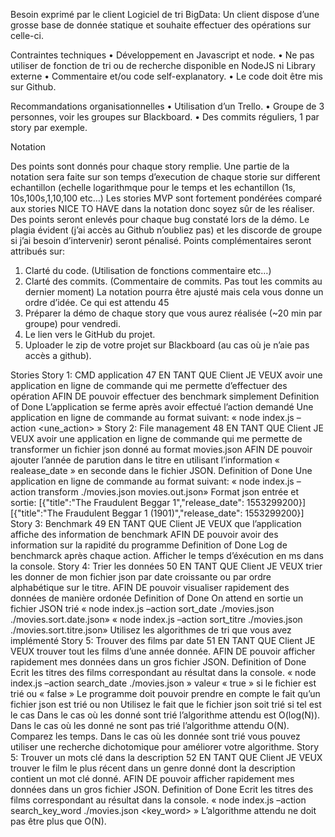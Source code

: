 Besoin exprimé par le client
Logiciel de tri BigData:
Un client dispose d’une grosse base de donnée statique et souhaite
effectuer des opérations sur celle-ci.

Contraintes techniques
• Développement en Javascript et node.
• Ne pas utiliser de fonction de tri ou de recherche disponible en
NodeJS ni Library externe
• Commentaire et/ou code self-explanatory.
• Le code doit être mis sur Github.

Recommandations organisationnelles
• Utilisation d’un Trello.
• Groupe de 3 personnes, voir les groupes sur Blackboard.
• Des commits réguliers, 1 par story par exemple.

Notation

Des points sont donnés pour chaque story remplie.
Une partie de la notation sera faite sur son temps d’execution de chaque storie sur
different echantillon (echelle logarithmque pour le temps et les echantillon (1s,
10s,100s,1,10,100 etc…)
Les stories MVP sont fortement pondérées comparé aux stories NICE TO HAVE dans la
notation donc soyez sûr de les réaliser.
Des points seront enlevés pour chaque bug constaté lors de la démo.
Le plagia évident (j’ai accès au Github n’oubliez pas) et les discorde de groupe si j’ai
besoin d’intervenir) seront pénalisé.
Points complémentaires seront attribués sur:
1) Clarté du code. (Utilisation de fonctions commentaire etc…)
2) Clarté des commits. (Commentaire de commits. Pas tout les commits au dernier
moment)
La notation pourra être ajusté mais cela vous donne un ordre d’idée.
Ce qui est attendu
45
1) Préparer la démo de chaque story que vous aurez réalisée (~20 min par
groupe) pour vendredi.
2) Le lien vers le GitHub du projet.
3) Uploader le zip de votre projet sur Blackboard (au cas où je n’aie pas
accès a github).

Stories
Story 1: CMD application
47
EN TANT QUE Client
JE VEUX avoir une application en ligne de commande qui me permette
d’effectuer des opération
AFIN DE pouvoir effectuer des benchmark simplement
Definition of Done
L’application se ferme après avoir effectué l’action demandé
Une application en ligne de commande au format suivant:
« node index.js –action <une_action> »
Story 2: File management
48
EN TANT QUE Client
JE VEUX avoir une application en ligne de commande qui me permette de
transformer un fichier json donné au format movies.json
AFIN DE pouvoir ajouter l’année de parution dans le titre en utilisant
l’information « realease_date » en seconde dans le fichier JSON.
Definition of Done
Une application en ligne de commande au format suivant:
« node index.js –action transform ./movies.json movies.out.json»
Format json entrée et sortie:
[{"title":"The Fraudulent Beggar 1","release_date": 1553299200}]
[{"title":"The Fraudulent Beggar 1 (1901)","release_date": 1553299200}]
Story 3: Benchmark
49
EN TANT QUE Client
JE VEUX que l’application affiche des information de benchmark
AFIN DE pouvoir avoir des information sur la rapidité du programme
Definition of Done
Log de benchmarck après chaque action. Afficher le temps d’éxécution en
ms dans la console.
Story 4: Trier les données
50
EN TANT QUE Client
JE VEUX trier les donner de mon fichier json par date croissante ou par ordre
alphabétique sur le titre.
AFIN DE pouvoir visualiser rapidement des données de manière ordonée
Definition of Done
On attend en sortie un fichier JSON trié
« node index.js –action sort_date ./movies.json ./movies.sort.date.json»
« node index.js –action sort_titre ./movies.json ./movies.sort.titre.json»
Utilisez les algorithmes de tri que vous avez implémenté
Story 5: Trouver des films par date
51
EN TANT QUE Client
JE VEUX trouver tout les films d’une année donnée.
AFIN DE pouvoir afficher rapidement mes données dans un gros fichier JSON.
Definition of Done
Ecrit les titres des films correspondant au résultat dans la console.
« node index.js –action search_date ./movies.json <year> <sorted>»
<sorted> valeur « true » si le fichier est trié ou « false »
Le programme doit pouvoir prendre en compte le fait qu’un fichier json est trié ou non
Utilisez le fait que le fichier json soit trié si tel est le cas
Dans le cas où les donné sont trié l’algorithme attendu est O(log(N)). Dans le cas où les donné ne
sont pas trié l’algorithme attendu O(N). Comparez les temps.
Dans le cas où les donnée sont trié vous pouvez utiliser une recherche dichotomique pour
améliorer votre algorithme.
Story 5: Trouver un mots clé dans la description
52
EN TANT QUE Client
JE VEUX trouver le film le plus récent dans un genre donné dont la description
contient un mot clé donné.
AFIN DE pouvoir afficher rapidement mes données dans un gros fichier JSON.
Definition of Done
Ecrit les titres des films correspondant au résultat dans la console.
« node index.js –action search_key_word ./movies.json <key_word> <genre> »
L’algorithme attendu ne doit pas être plus que O(N). 
